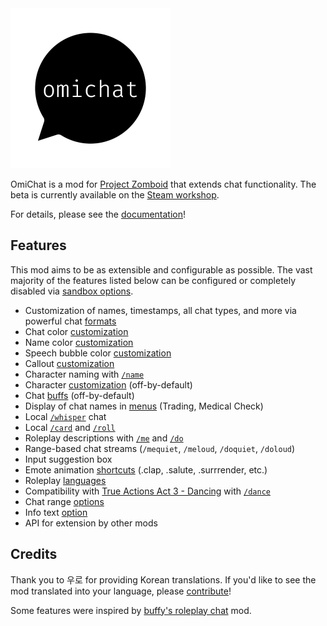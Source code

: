 <!-- ANCHOR: intro -->

<a href="https://github.com/omarkmu/pz-omichat">
<img src="./images/workshop/preview.png" width=256 height=256 />
</a>

OmiChat is a mod for [Project Zomboid](https://projectzomboid.com) that extends chat functionality.
The beta is currently available on the [Steam workshop](https://steamcommunity.com/sharedfiles/filedetails/?id=3040299907).

<!-- ANCHOR_END: intro -->

For details, please see the [documentation](https://omarkmu.github.io/pz-omichat)!

<!-- ANCHOR: content -->

## Features

This mod aims to be as extensible and configurable as possible.
The vast majority of the features listed below can be configured or completely disabled via [sandbox options](./sandbox-options/index.md).

- Customization of names, timestamps, all chat types, and more via powerful chat [formats](./format-strings/index.md)
- Chat color [customization](./user-guide/chat-settings.md#color-customization)
- Name color [customization](./sandbox-options/basic-features.md#enablesetnamecolor)
- Speech bubble color [customization](./sandbox-options/basic-features.md#enablesetspeechcolor)
- Callout [customization](./sandbox-options/basic-features.md#enablecustomshouts)
- Character naming with [`/name`](./sandbox-options/basic-features.md#enablesetname)
- Character [customization](./sandbox-options/basic-features.md#enablecharactercustomization) (off-by-default)
- Chat [buffs](./sandbox-options/filters-predicates.md#predicateapplybuff) (off-by-default)
- Display of chat names in [menus](./sandbox-options/component-formats.md#formatmenuname) (Trading, Medical Check)
- Local [`/whisper`](./sandbox-options/chat-formats.md#chatformatwhisper) chat
- Local [`/card`](./sandbox-options/chat-formats.md#chatformatcard) and [`/roll`](./sandbox-options/chat-formats.md#chatformatroll)
- Roleplay descriptions with [`/me`](./sandbox-options/chat-formats.md#chatformatme) and [`/do`](./sandbox-options/chat-formats.md#chatformatdo)
- Range-based chat streams (`/mequiet`, `/meloud`, `/doquiet`, `/doloud`)
- Input suggestion box
- Emote animation [shortcuts](./user-guide/emotes.md) (.clap, .salute, .surrrender, etc.)
- Roleplay [languages](./sandbox-options/languages.md)
- Compatibility with [True Actions Act 3 - Dancing](https://steamcommunity.com/sharedfiles/filedetails/?id=2648779556) with [`/dance`](./sandbox-options/compatibility-features.md#enablecompattad)
- Chat range [options](./sandbox-options/ranges.md)
- Info text [option](./sandbox-options/component-formats.md#formatinfo)
- API for extension by other mods

## Credits

Thank you to 우로 for providing Korean translations.
If you'd like to see the mod translated into your language, please [contribute](https://github.com/omarkmu/pz-omichat/blob/main/.github/CONTRIBUTING.md)!

Some features were inspired by [buffy's roleplay chat](https://steamcommunity.com/sharedfiles/filedetails/?id=2688851521) mod.  

<!-- ANCHOR_END: content -->
